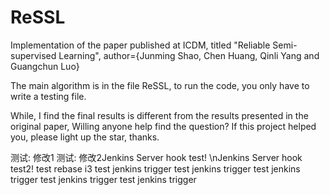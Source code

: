 # ReSSL
Implementation of the paper published at ICDM, titled "Reliable Semi-supervised Learning",  author={Junming Shao, Chen Huang, Qinli Yang and Guangchun Luo}

The main algorithm is in the file ReSSL, to run the code, you only have to write a testing file.

While, I find the final results is different from the results presented in the original paper, Willing anyone help find the question? 
If this project helped you, please light up the star, thanks.

测试: 修改1
测试: 修改2Jenkins Server hook test!
\nJenkins Server hook test2!
test rebase i3
test jenkins trigger
test jenkins trigger
test jenkins trigger
test jenkins trigger
test jenkins trigger
